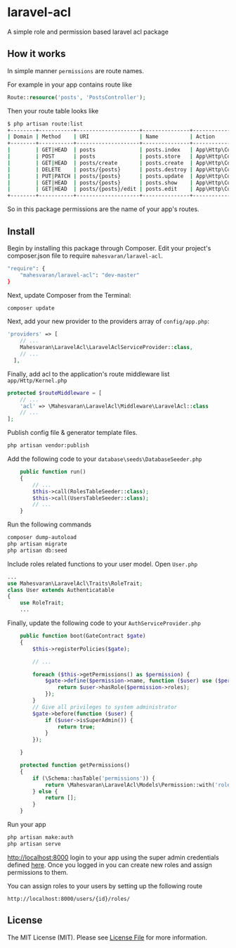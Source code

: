 # laravel-acl
A simple role and permission based laravel acl package

## How it works
In simple manner `permissions` are route names.

For example in your app contains route like
``` php
Route::resource('posts', 'PostsController');
```
Then your route table looks like
``` bash
$ php artisan route:list
+--------+-----------+--------------------+---------------+----------------------------------------------+------------+
| Domain | Method    | URI                | Name          | Action                                       | Middleware |
+--------+-----------+--------------------+---------------+----------------------------------------------+------------+
|        | GET|HEAD  | posts              | posts.index   | App\Http\Controllers\PostsController@index   | web        |
|        | POST      | posts              | posts.store   | App\Http\Controllers\PostsController@store   | web        |
|        | GET|HEAD  | posts/create       | posts.create  | App\Http\Controllers\PostsController@create  | web        |
|        | DELETE    | posts/{posts}      | posts.destroy | App\Http\Controllers\PostsController@destroy | web        |
|        | PUT|PATCH | posts/{posts}      | posts.update  | App\Http\Controllers\PostsController@update  | web        |
|        | GET|HEAD  | posts/{posts}      | posts.show    | App\Http\Controllers\PostsController@show    | web        |
|        | GET|HEAD  | posts/{posts}/edit | posts.edit    | App\Http\Controllers\PostsController@edit    | web        |
+--------+-----------+--------------------+---------------+----------------------------------------------+------------+
```

So in this package permissions are the name of your app's routes.

## Install

Begin by installing this package through Composer.
Edit your project's composer.json file to require `mahesvaran/laravel-acl`.

``` bash
"require": {
    "mahesvaran/laravel-acl": "dev-master"
}
```
Next, update Composer from the Terminal:

``` bash
composer update
```

Next, add your new provider to the providers array of `config/app.php`:

``` php
'providers' => [
    // ...
    Mahesvaran\LaravelAcl\LaravelAclServiceProvider::class,
    // ...
  ],
```
Finally, add acl to the application's route middleware list `app/Http/Kernel.php`
``` php
protected $routeMiddleware = [
    // ...
    'acl' => \Mahesvaran\LaravelAcl\Middleware\LaravelAcl::class
    // ...
];
```


Publish config file & generator template files.
``` bash
php artisan vendor:publish
```
Add the following code to your `database\seeds\DatabaseSeeder.php`
``` php
    public function run()
    {
        // ...
        $this->call(RolesTableSeeder::class);
        $this->call(UsersTableSeeder::class);
        // ...
    }
```
Run the following commands

``` bash
composer dump-autoload
php artisan migrate
php artisan db:seed
```

Include roles related functions to your user model. Open `User.php`
``` php
...
use Mahesvaran\LaravelAcl\Traits\RoleTrait;
class User extends Authenticatable
{
    use RoleTrait;
    ...
```

Finally, update the following code to your `AuthServiceProvider.php`
``` php
    public function boot(GateContract $gate)
    {
        $this->registerPolicies($gate);

        // ...

        foreach ($this->getPermissions() as $permission) {
            $gate->define($permission->name, function ($user) use ($permission) {
                return $user->hasRole($permission->roles);
            });
        }
        // Give all privileges to system administrator
        $gate->before(function ($user) {
            if ($user->isSuperAdmin()) {
                return true;
            }
        });

    }

    protected function getPermissions()
    {
        if (\Schema::hasTable('permissions')) {
            return \Mahesvaran\LaravelAcl\Models\Permission::with('roles')->get();
        } else {
            return [];
        }
    }
```
Run your app
``` bash
php artisan make:auth
php artisan serve
```
[http://localhost:8000](http://localhost:8000)
login to your app using the super admin credentials defined [here](https://github.com/mahesvaran/laravel-acl/blob/master/database/seeds/UsersTableSeeder.php#L20-L21).
Once you logged in you can create new roles and assign permissions to them.

You can assign roles to your users by setting up the following route
```
http://localhost:8000/users/{id}/roles/
```


## License

The MIT License (MIT). Please see [License File](LICENSE.md) for more information.
